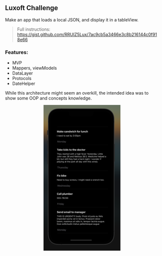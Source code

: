 ## Luxoft Challenge

Make an app that loads a local JSON, and display it in a tableView.
> Full instructions: https://gist.github.com/RRUIZ5Lux/7ac9cb5a3466e3c8b216144c0f918e66

### Features:
- MVP
- Mappers, viewModels
- DataLayer
- Protocols
- DateHelper

While this architecture might seem an overkill, the intended idea was to show some OOP and concepts knowledge.


<p align="center">
    <img 
        src="https://github.com/Ni7ram/LuxoftChallenge/blob/master/App.png?raw=true" 
        alt="Challenge" width="50%"
        style="max-width:800px;width:50%"
    >
</p>
